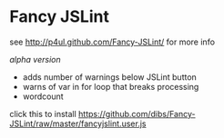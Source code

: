 # Fancy JSLint #

see http://p4ul.github.com/Fancy-JSLint/ for more info

_alpha version_

* adds number of warnings below JSLint button
* warns of var in for loop that breaks processing
* wordcount 


click this to install https://github.com/dibs/Fancy-JSLint/raw/master/fancyjslint.user.js
